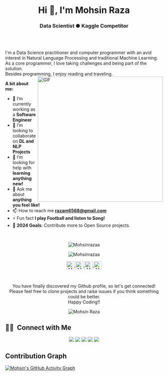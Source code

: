 <h1 align="center">Hi 👋, I'm Mohsin Raza</h1>
<h3 align="center">Data Scientist ● Kaggle Competitor</h3>

<br />
<br />
<br />
I'm a Data Science practitioner and computer programmer with an avid interest in Natural Language Processing and traditional Machine Learning. As a core programmer, I love taking challenges and being part of the solution.
<br/>
Besides programming, I enjoy reading and traveling.
<br>
<img align="right" alt="GIF" src="https://media.giphy.com/media/L8K62iTDkzGX6/giphy.gif" width="400px" />
  
**A bit about me:**

- 🔭 I’m currently working as a **Software Engineer**
- 👯 I’m looking to collaborate on **DL and NLP Projects**
- 🤔 I’m looking for help with **learning anything new!**
- 💬 Ask me about **anything you feel like!**
- 📫 How to reach me **razam6568@gmail.com**
- ⚡ Fun fact **I play Football and listen to Song!**
- 🥅 **2024 Goals**: Contribute more to Open Source projects.

<br>
<p align="center">
<img src="https://github-readme-stats.vercel.app/api?username=Mohsinrazaa&show_icons=true" alt="Mohsinrazaa"/>
</p>
<p align="center">
<img src="https://github-readme-stats.vercel.app/api/top-langs/?username=Mohsinrazaa&layout=compact" (https://github.com/Mohsinrazaa/github-readme-stats) alt="Mohsinrazaa"/>
</p>

<p align="center">
<a href="https://www.linkedin.com/in/mohsin-raza-46b5a6134">	
  <img align="center" alt="Mohsin Raza | LinkdeIn" width="25px" height="25" src="https://cdn.jsdelivr.net/npm/simple-icons@v3/icons/linkedin.svg" />	
</a>		
<a href="https://www.kaggle.com/razamh">	
  <img align="center" alt="Mohsin Raza | Kaggle" width="25px" height="25" src="https://cdn.jsdelivr.net/npm/simple-icons@v3/icons/kaggle.svg" />	
</a>	
<a href="http://www.fiverr.com/s2/7f29466eb7">	
  <img align="center" alt="Mohsin Raza | Fiverr" width="25px" height="25" src="https://cdn.jsdelivr.net/npm/simple-icons@v3/icons/fiverr.svg" />	
</a>	
<a href="https://www.instagram.com/razan6568">	
  <img align="center" alt="Mohsin Raza | Instagram" width="25px" height="25" src="https://cdn.jsdelivr.net/npm/simple-icons@v3/icons/instagram.svg" />	
</a>
</p>
<br>

<p align="center">
You have finally discovered my Github profile, so let's get connected!
<br/>
Please feel free to clone projects and raise issues if you think something could be better.
<br/>
Happy Coding!!
</p>  

<p align="center"> <img src="https://komarev.com/ghpvc/?username=Mohsinrazaa" alt="Mohsin Raza" /> </p>

## 🤝🏻 &nbsp;Connect with Me
<p align="center">
<a href="https://www.kaggle.com/razamh"><img src="https://img.shields.io/badge/-Mohsin%20Raza-0077B5?style=flat&logo=kaggle&logoColor=white"/></a>
<a href="https://www.linkedin.com/in/mohsin-raza-46b5a6134"><img src="https://img.shields.io/badge/-Mohsin%20Raza-0077B5?style=flat&logo=Linkedin&logoColor=white"/></a>
<a href="mailto:raazabc60@gmail.com"><img src="https://img.shields.io/badge/-raazabc60@gmail.com-D14836?style=flat&logo=Gmail&logoColor=white"/></a>
<a href="https://www.instagram.com/razam6568/"><img src="https://img.shields.io/badge/-@mohsinraza-E4405F?style=flat&logo=Instagram&logoColor=white"/></a>
<a href="https://www.facebook.com/razam66"><img src="https://img.shields.io/badge/-@mohsinraa-1877F2?style=flat&logo=Facebook&logoColor=white"/></a>

## Contribution Graph
[![Mohsin's GitHub Activity Graph](https://activity-graph.herokuapp.com/graph?username=Mohsinrazaa&theme=xcode)](https://github.com/Mohsinrazaa)
 
